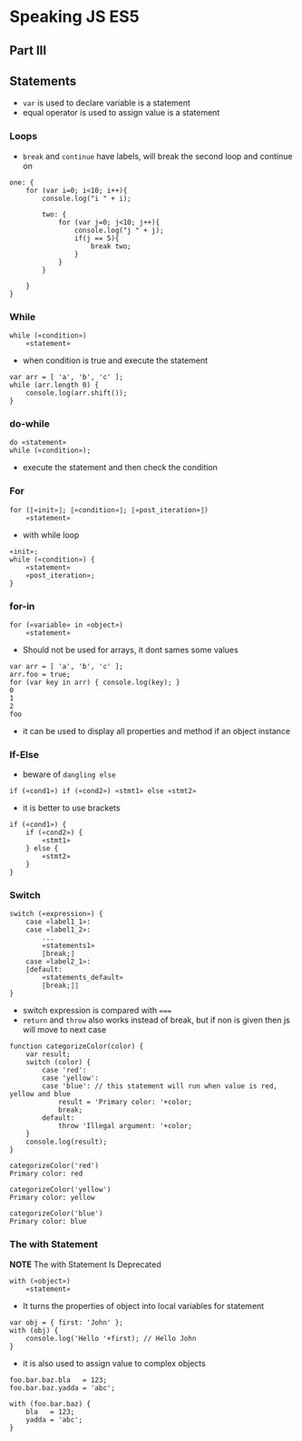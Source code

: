# Speaking JS ES5

## Part III

## Statements
- `var` is used to declare variable is a statement
- equal operator is used to assign value is a statement

### Loops
- `break` and `continue` have labels, will break the second loop and continue on
```
one: {
    for (var i=0; i<10; i++){
        console.log("i " + i);

        two: {
            for (var j=0; j<10; j++){
                console.log("j " + j);
                if(j == 5){
                    break two;
                }
            }
        }

    }
}
```


### While
```
while («condition»)
    «statement»
```
- when condition is true and execute the statement
```
var arr = [ 'a', 'b', 'c' ];
while (arr.length 0) {
    console.log(arr.shift());
}
```



### do-while
```
do «statement»
while («condition»);
```
- execute the statement and then check the condition


### For
```
for (⟦«init»⟧; ⟦«condition»⟧; ⟦«post_iteration»⟧)
    «statement»
```

- with while loop
```
«init»;
while («condition») {
    «statement»
    «post_iteration»;
}
```


### for-in
```
for («variable» in «object»)
    «statement»
```

- Should not be used for arrays, it dont sames some values
```
var arr = [ 'a', 'b', 'c' ];
arr.foo = true;
for (var key in arr) { console.log(key); }
0
1
2
foo
```

- it can be used to display all properties and method if an object instance


### If-Else
- beware of `dangling else`
```
if («cond1») if («cond2») «stmt1» else «stmt2»
```

- it is better to use brackets
```
if («cond1») {
    if («cond2») {
        «stmt1»
    } else {
        «stmt2»
    }
}
```


### Switch
```
switch («expression») {
    case «label1_1»:
    case «label1_2»:
        ...
        «statements1»
        ⟦break;⟧
    case «label2_1»:
    ⟦default:
        «statements_default»
        ⟦break;⟧⟧
}
```
- switch expression is compared with `===`
- `return` and `throw` also works instead of break, but if non is given then js will move to next case
```
function categorizeColor(color) {
    var result;
    switch (color) {
        case 'red':
        case 'yellow':
        case 'blue': // this statement will run when value is red, yellow and blue
            result = 'Primary color: '+color;
            break;
        default:
            throw 'Illegal argument: '+color;
    }
    console.log(result);
}

categorizeColor('red')
Primary color: red

categorizeColor('yellow')
Primary color: yellow

categorizeColor('blue')
Primary color: blue
```


### The with Statement
**NOTE** The with Statement Is Deprecated

```
with («object»)
    «statement»
```

- It turns the properties of object into local variables for statement
```
var obj = { first: 'John' };
with (obj) {
    console.log('Hello '+first); // Hello John
}
```

- it is also used to assign value to complex objects
```
foo.bar.baz.bla   = 123;
foo.bar.baz.yadda = 'abc';

with (foo.bar.baz) {
    bla   = 123;
    yadda = 'abc';
}

```
